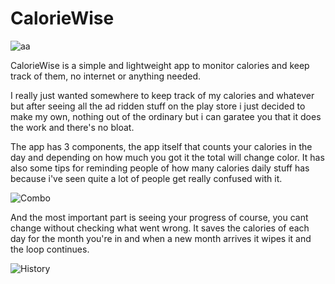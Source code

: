 # CalorieWise

![aa](https://github.com/ShepiJ/CalorieWise/assets/127141346/43e05f5a-66d8-4cd3-9d89-8afb69964600)

CalorieWise is a simple and lightweight app to monitor calories and keep track of them, no internet or anything needed.

I really just wanted somewhere to keep track of my calories and whatever but after seeing all the ad ridden stuff on the play store i just decided to make my own, nothing out of the ordinary but i can garatee you that it does the work and there's no bloat.
 
 
The app has 3 components, the app itself that counts your calories in the day and depending on how much you got it the total will change color. It has also some tips for reminding people of how many calories daily stuff has because i've seen quite a lot of people get really confused with it.  

![Combo](https://github.com/ShepiJ/CalorieWise/assets/127141346/8947ca3e-43d1-41cf-be8b-463ae99391a1)

And the most important part is seeing your progress of course, you cant change without checking what went wrong. It saves the calories of each day for the month you're in and when a new month arrives it wipes it and the loop continues.

![History](https://github.com/ShepiJ/CalorieWise/assets/127141346/8aa9cee4-6d82-42a8-b368-2660cbeec104)

